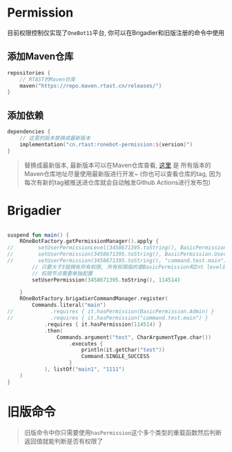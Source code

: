 # Permission

目前权限控制仅实现了`OneBot11`平台, 你可以在Brigadier和旧版注册的命令中使用

## 添加Maven仓库

```kotlin
repositories {
    // RTAST的Maven仓库
    maven("https://repo.maven.rtast.cn/releases/")
}
```

## 添加依赖

```kotlin
dependencies {
    // 这里的版本替换成最新版本
    implementation("cn.rtast:ronebot-permission:${version}")
}
```

> 替换成最新版本, 最新版本可以在Maven仓库查看,
> [这里](https://repo.maven.rtast.cn/#/releases/cn/rtast/ronebot-permission)
> 是 所有版本的Maven仓库地址尽量使用最新版进行开发~ (你也可以查看仓库的tag, 因为每次有新的tag被推送进仓库就会自动触发Github
> Actions进行发布包)

# Brigadier 

```kotlin

suspend fun main() {
    ROneBotFactory.getPermissionManager().apply {
//        setUserPermissionLevel(3458671395.toString(), BasicPermission.User)
//        setUserPermission(3458671395.toString(), BasicPermission.User)
//        setUserPermission(3458671395.toString(), "command.test.main")
        // 只要大于3就拥有所有权限, 所有权限指的是BasicPermission和Int level的所有权限
        // 权限节点需要单独配置
        setUserPermission(3458671395.toString(), 114514)

    }
    ROneBotFactory.brigadierCommandManager.register(
        Commands.literal("main")
//            .requires { it.hasPermission(BasicPermission.Admin) }
//            .requires { it.hasPermission("command.test.main") }
            .requires { it.hasPermission(114514) }
            .then(
                Commands.argument("test", CharArgumentType.char())
                    .executes {
                        println(it.getChar("test"))
                        Command.SINGLE_SUCCESS
                    }
            ), listOf("main1", "1111")
    )
}
```

# 旧版命令

> 旧版命令中你只需要使用`hasPermission`这个多个类型的重载函数然后判断返回值就能判断是否有权限了